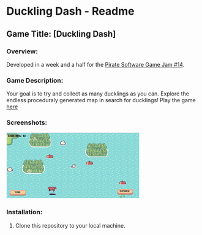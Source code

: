 # Duckling Dash - Readme

## Game Title: [Duckling Dash]

### Overview:
Developed in a week and a half for the [Pirate Software Game Jam #14](https://itch.io/jam/pirate).

### Game Description:
Your goal is to try and collect as many ducklings as you can. Explore the endless proceduraly generated map in search for ducklings!
Play the game [here](https://johnnyfriend.itch.io/dukcy-test)

### Screenshots:

![Screenshot 1](Screenshots/1.png)

### Installation:
1. Clone this repository to your local machine.
